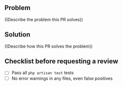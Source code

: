 ## Problem
((Describe the problem this PR solves))

## Solution
((Describe how this PR solves the problem))

## Checklist before requesting a review
- [ ] Pass all `php artisan test` tests
- [ ] No error warnings in any files, even false positives
